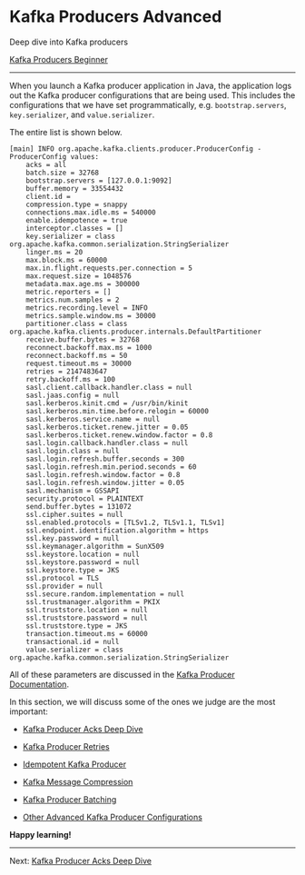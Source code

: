 

Kafka Producers Advanced
========================

Deep dive into Kafka producers

[Kafka Producers Beginner](https://github.com/AbdoMusk/Apache-Kafka/blob/main/1-%20Kafka%20Fundamentals/2-%20Kafka%20Producers.md)

* * *

When you launch a Kafka producer application in Java, the application logs out the Kafka producer configurations that are being used. This includes the configurations that we have set programmatically, e.g. `bootstrap.servers`, `key.serializer`, and `value.serializer`.

The entire list is shown below.

```
[main] INFO org.apache.kafka.clients.producer.ProducerConfig - ProducerConfig values: 
	acks = all
	batch.size = 32768
	bootstrap.servers = [127.0.0.1:9092]
	buffer.memory = 33554432
	client.id = 
	compression.type = snappy
	connections.max.idle.ms = 540000
	enable.idempotence = true
	interceptor.classes = []
	key.serializer = class org.apache.kafka.common.serialization.StringSerializer
	linger.ms = 20
	max.block.ms = 60000
	max.in.flight.requests.per.connection = 5
	max.request.size = 1048576
	metadata.max.age.ms = 300000
	metric.reporters = []
	metrics.num.samples = 2
	metrics.recording.level = INFO
	metrics.sample.window.ms = 30000
	partitioner.class = class org.apache.kafka.clients.producer.internals.DefaultPartitioner
	receive.buffer.bytes = 32768
	reconnect.backoff.max.ms = 1000
	reconnect.backoff.ms = 50
	request.timeout.ms = 30000
	retries = 2147483647
	retry.backoff.ms = 100
	sasl.client.callback.handler.class = null
	sasl.jaas.config = null
	sasl.kerberos.kinit.cmd = /usr/bin/kinit
	sasl.kerberos.min.time.before.relogin = 60000
	sasl.kerberos.service.name = null
	sasl.kerberos.ticket.renew.jitter = 0.05
	sasl.kerberos.ticket.renew.window.factor = 0.8
	sasl.login.callback.handler.class = null
	sasl.login.class = null
	sasl.login.refresh.buffer.seconds = 300
	sasl.login.refresh.min.period.seconds = 60
	sasl.login.refresh.window.factor = 0.8
	sasl.login.refresh.window.jitter = 0.05
	sasl.mechanism = GSSAPI
	security.protocol = PLAINTEXT
	send.buffer.bytes = 131072
	ssl.cipher.suites = null
	ssl.enabled.protocols = [TLSv1.2, TLSv1.1, TLSv1]
	ssl.endpoint.identification.algorithm = https
	ssl.key.password = null
	ssl.keymanager.algorithm = SunX509
	ssl.keystore.location = null
	ssl.keystore.password = null
	ssl.keystore.type = JKS
	ssl.protocol = TLS
	ssl.provider = null
	ssl.secure.random.implementation = null
	ssl.trustmanager.algorithm = PKIX
	ssl.truststore.location = null
	ssl.truststore.password = null
	ssl.truststore.type = JKS
	transaction.timeout.ms = 60000
	transactional.id = null
	value.serializer = class org.apache.kafka.common.serialization.StringSerializer

```

All of these parameters are discussed in the [Kafka Producer Documentation](https://kafka.apache.org/documentation/#producerconfigs).

In this section, we will discuss some of the ones we judge are the most important:

*   [Kafka Producer Acks Deep Dive](https://github.com/AbdoMusk/Apache-Kafka/blob/main/5-%20Kafka%20Advanced%20Concepts/2-%20Kafka%20Producers%20Advanced/1-%20Kafka%20Producer%20Acks%20Deep%20Dive.md)
    
*   [Kafka Producer Retries](https://github.com/AbdoMusk/Apache-Kafka/blob/main/5-%20Kafka%20Advanced%20Concepts/2-%20Kafka%20Producers%20Advanced/2-%20Kafka%20Producer%20Retries.md)
    
*   [Idempotent Kafka Producer](https://github.com/AbdoMusk/Apache-Kafka/blob/main/5-%20Kafka%20Advanced%20Concepts/2-%20Kafka%20Producers%20Advanced/3-%20Idempotent%20Kafka%20Producer.md)
    
*   [Kafka Message Compression](https://github.com/AbdoMusk/Apache-Kafka/blob/main/5-%20Kafka%20Advanced%20Concepts/2-%20Kafka%20Producers%20Advanced/4-%20Kafka%20Message%20Compression.md)
    
*   [Kafka Producer Batching](https://github.com/AbdoMusk/Apache-Kafka/blob/main/5-%20Kafka%20Advanced%20Concepts/2-%20Kafka%20Producers%20Advanced/5-%20Kafka%20Producer%20Batching.md)
    
*   [Other Advanced Kafka Producer Configurations](https://github.com/AbdoMusk/Apache-Kafka/blob/main/5-%20Kafka%20Advanced%20Concepts/2-%20Kafka%20Producers%20Advanced/7-%20Other%20Advanced%20Kafka%20Producer%20Configurations.md)
    

**Happy learning!**

---
Next: [Kafka Producer Acks Deep Dive](https://github.com/AbdoMusk/Apache-Kafka/blob/main/5-%20Kafka%20Advanced%20Concepts/2-%20Kafka%20Producers%20Advanced/1-%20Kafka%20Producer%20Acks%20Deep%20Dive.md)

